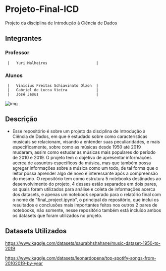 # Projeto-Final-ICD
Projeto da disciplina de Introdução à Ciência de Dados
## Integrantes
### Professor
     |   Yuri Malheiros                      |
### Alunos
     |   Vinicius Freitas Schiavinato Olzon  |
     |   Gabriel de Lucca Vieira             |
     |   José Jesus                          |
![img](https://free4kwallpapers.com/uploads/originals/2021/01/20/music-wallpaper.jpg)
## Descrição
- Esse repositório é sobre um projeto da disciplina de Introdução à Ciência de Dados, em que é estudado sobre como características musicais se
     relacionam, visando a entender suas peculiaridades, e mais especificamente, sobre como as músicas desde 1950 até 2019 mudaram, assim como estudar as 
     músicas mais populares do período de 2010 e 2019. O projeto tem o objetivo de apresentar informações acerca de assuntos específicos da música, mas 
     que também possa agregar informações sobre a música como um todo, de tal forma que o leitor possa aprender algo de novo e interessante após a 
     compreensão do mesmo. O repositório tem como estrutura 5 notebooks destinados ao desenvolvimento do projeto, 4 desses estão separados em dois pares, 
     os quais foram utilizados para análise e coleta de informações acerca dos datasets, e apenas um notebook separado para o relatório final com o nome 
     de "final_project.ipynb", o principal do repositório, que inclui os resultados e conclusões mais importantes feitos nos outros 2 pares de notebooks, 
     não somente, nesse repositório também está incluído ambos os datasets que foram utilizados no projeto.
       
## Datasets Utilizados
https://www.kaggle.com/datasets/saurabhshahane/music-dataset-1950-to-2019

https://www.kaggle.com/datasets/leonardopena/top-spotify-songs-from-20102019-by-year

